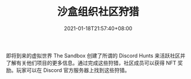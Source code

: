 ﻿---
title: "沙盒组织社区狩猎"
date: 2021-01-18T21:57:40+08:00
lastmod: 2021-01-18T16:45:40+08:00
draft: false
authors: ["Vaughan"]
description: "即将到来的虚拟世界 The Sandbox 创建了所谓的 Discord Hunts 来活跃社区并了解有关他们项目的更多信息。通过完成这些狩猎，社区成员可以获得 NFT 奖励。玩家可以在 Discord 官方服务器上找到这些狩猎。"
featuredImage: "the-sandbox-organizing-community-hunts.png"
tags: ["Virtual World","虚拟世界","Play to Earn"]
categories: ["news"]
news: ["虚拟世界"]
weight: 
lightgallery: true
pinned: false
recommend: false
recommend1: false
---

即将到来的虚拟世界 The Sandbox 创建了所谓的 Discord Hunts 来活跃社区并了解有关他们项目的更多信息。通过完成这些狩猎，社区成员可以获得 NFT 奖励。玩家可以在 Discord 官方服务器上找到这些狩猎。

<!--more-->

